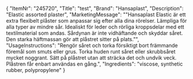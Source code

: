 {
  "ItemNr": "245720",
  "Title": "test",
  "Brand": "Hansaplast",
  "Description": "Elastic assorted plaster",
  "MarketingMessage": "\"Hansaplast Elastic är ett extra flexibelt plåster som anpassar sig efter alla dina rörelser. Lämpliga för alla typer av mindre sår. Idealiskt för leder och rörliga kroppsdelar med ett textilmaterial som andas.  Sårdynan är inte vidhäftande och skyddar såret. Den starka häftmassan gör att plåstret sitter på plats.\"",
  "UsageInstructions": "Rengör såret och torka försiktigt bort främmande föremål som smuts eller grus. Torka huden runt såret eller skrubbsåret mycket noggrant. Sätt på plåstret utan att sträcka det och undvik veck. Plåstren får enbart användas en gång.",
  "Ingredients": "viscose, synthetic rubber, polypropylene"
}